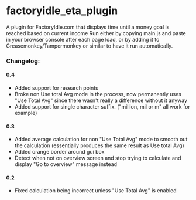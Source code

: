 # factoryidle_eta_plugin
A plugin for FactoryIdle.com that displays time until a money goal is reached based on current income
Run either by copying main.js and paste in your browser console after each page load, or by adding it to Greasemonkey/Tampermonkey or similar to have it run automatically.

### Changelog:

#### 0.4
 - Added support for research points
 - Broke non Use total Avg mode in the process, now permanently uses "Use Total Avg" since there wasn't really a difference without it anyway
 - Added support for single character suffix. ("million, mil or m" all work for example)
 
#### 0.3
 - Added average calculation for non "Use Total Avg" mode to smooth out the calculation (essentially produces the same result as Use total Avg)
 - Added orange border around gui box
 - Detect when not on overview screen and stop trying to calculate and display "Go to overview" message instead
 
#### 0.2
 - Fixed calculation being incorrect unless "Use Total Avg" is enabled
